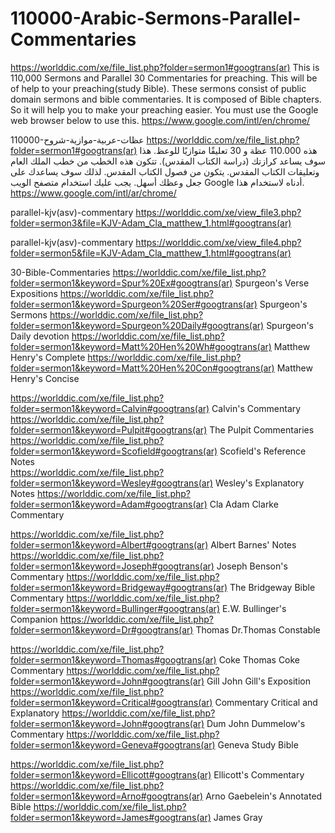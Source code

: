 # 110000-Arabic-Sermons-Parallel-Commentaries 
https://worlddic.com/xe/file_list.php?folder=sermon1#googtrans(ar) 
This is 110,000 Sermons and Parallel 30 Commentaries for preaching. This will be of help to your preaching(study Bible). 
These sermons consist of public domain sermons and bible commentaries. It is composed of Bible chapters. 
So it will help you to make your preaching easier.
You must use the Google web browser below to use this.
https://www.google.com/intl/en/chrome/

110000-عظات-عربية-موازية-شروح https://worlddic.com/xe/file_list.php?folder=sermon1#googtrans(ar)
هذه 110.000 عظة و 30 تعليقًا متوازيًا للوعظ. هذا سوف يساعد كرازتك (دراسة الكتاب المقدس).
تتكون هذه الخطب من خطب الملك العام وتعليقات الكتاب المقدس. يتكون من فصول الكتاب المقدس.
لذلك سوف يساعدك على جعل وعظك أسهل.
يجب عليك استخدام متصفح الويب Google أدناه لاستخدام هذا.
https://www.google.com/intl/ar/chrome/


parallel-kjv(asv)-commentary
https://worlddic.com/xe/view_file3.php?folder=sermon3&file=KJV-Adam_Cla_matthew_1.html#googtrans(ar) 

parallel-kjv(asv)-commentary
https://worlddic.com/xe/view_file4.php?folder=sermon5&file=KJV-Adam_Cla_matthew_1.html#googtrans(ar)

30-Bible-Commentaries
 https://worlddic.com/xe/file_list.php?folder=sermon1&keyword=Spur%20Ex#googtrans(ar) Spurgeon's Verse Expositions 
 https://worlddic.com/xe/file_list.php?folder=sermon1&keyword=Spurgeon%20Ser#googtrans(ar) Spurgeon's Sermons 
 https://worlddic.com/xe/file_list.php?folder=sermon1&keyword=Spurgeon%20Daily#googtrans(ar) Spurgeon's Daily devotion 
 https://worlddic.com/xe/file_list.php?folder=sermon1&keyword=Matt%20Hen%20Wh#googtrans(ar) Matthew Henry's Complete 
 https://worlddic.com/xe/file_list.php?folder=sermon1&keyword=Matt%20Hen%20Con#googtrans(ar) Matthew Henry's Concise 

 https://worlddic.com/xe/file_list.php?folder=sermon1&keyword=Calvin#googtrans(ar) Calvin's Commentary  
 https://worlddic.com/xe/file_list.php?folder=sermon1&keyword=Pulpit#googtrans(ar) The Pulpit Commentaries 
 https://worlddic.com/xe/file_list.php?folder=sermon1&keyword=Scofield#googtrans(ar) Scofield's Reference Notes  
 https://worlddic.com/xe/file_list.php?folder=sermon1&keyword=Wesley#googtrans(ar) Wesley's Explanatory Notes 
 https://worlddic.com/xe/file_list.php?folder=sermon1&keyword=Adam#googtrans(ar) Cla Adam Clarke Commentary 

 https://worlddic.com/xe/file_list.php?folder=sermon1&keyword=Albert#googtrans(ar) Albert Barnes' Notes 
 https://worlddic.com/xe/file_list.php?folder=sermon1&keyword=Joseph#googtrans(ar) Joseph Benson's Commentary 
 https://worlddic.com/xe/file_list.php?folder=sermon1&keyword=Bridgeway#googtrans(ar) The Bridgeway Bible Commentary 
 https://worlddic.com/xe/file_list.php?folder=sermon1&keyword=Bullinger#googtrans(ar) E.W. Bullinger's Companion 
 https://worlddic.com/xe/file_list.php?folder=sermon1&keyword=Dr#googtrans(ar) Thomas Dr.Thomas Constable 
 
 https://worlddic.com/xe/file_list.php?folder=sermon1&keyword=Thomas#googtrans(ar) Coke Thomas Coke Commentary 
 https://worlddic.com/xe/file_list.php?folder=sermon1&keyword=John#googtrans(ar) Gill John Gill's Exposition 
 https://worlddic.com/xe/file_list.php?folder=sermon1&keyword=Critical#googtrans(ar) Commentary Critical and Explanatory 
 https://worlddic.com/xe/file_list.php?folder=sermon1&keyword=John#googtrans(ar) Dum John Dummelow's Commentary 
 https://worlddic.com/xe/file_list.php?folder=sermon1&keyword=Geneva#googtrans(ar) Geneva Study Bible 
 
 https://worlddic.com/xe/file_list.php?folder=sermon1&keyword=Ellicott#googtrans(ar) Ellicott's Commentary 
 https://worlddic.com/xe/file_list.php?folder=sermon1&keyword=Arno#googtrans(ar) Arno Gaebelein's Annotated Bible 
 https://worlddic.com/xe/file_list.php?folder=sermon1&keyword=James#googtrans(ar) James Gray 
 
